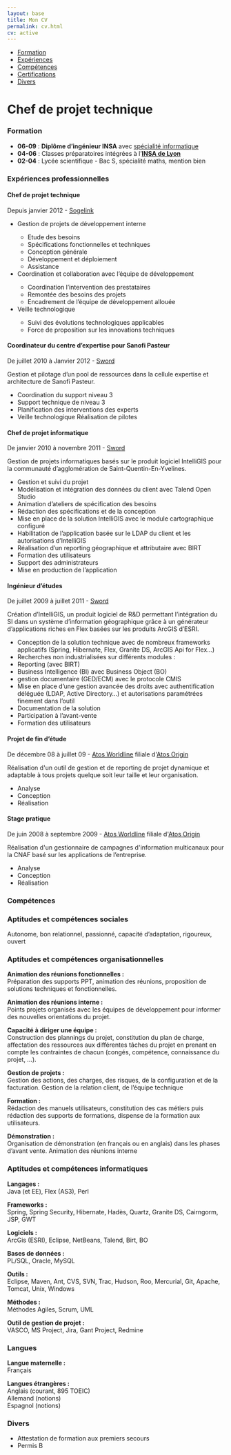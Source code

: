 ```yaml
---
layout: base
title: Mon CV
permalink: cv.html
cv: active
---
```


<div class="background-wrapper">
    <div id="cv-menu" class="pure-menu pure-menu-open pure-menu-horizontal">
        <ul>
            <li><a href="#formation">Formation</a></li>
            <li><a href="#experiences">Expériences</a></li>
            <li><a href="#competences">Compétences</a></li>
            <li><a href="#certifications">Certifications</a></li>
            <li><a href="#divers">Divers</a></li>
        </ul>
    </div>
</div>

<h1 class="cv-titre">Chef de projet technique</h1>


<h3 id="formation">Formation</h3>

<div class="cv-description-job">
    <ul>
        <li><b>06-09</b> : <b>Diplôme d’ingénieur INSA</b> avec <a href="http://if.insa-lyon.fr" alt="Insa Lyon - Département informatique">spécialité informatique</a></li>
        <li><b>04-06</b> : Classes préparatoires intégrées à l’<b><a href="http://www.insa-lyon.fr/" alt="Insa de Lyon">INSA de Lyon</a></b></li>
        <li><b>02-04</b> : Lycée scientifique - Bac S, spécialité maths, mention bien</li>
    </ul>
</div>



<h3 id="experiences">Expériences professionnelles</h3>

<h4 class="cv-titre-job">Chef de projet technique</h4>
<div class="cv-detail-job">Depuis janvier 2012 - <a href="http://sogelink.fr/" alt="Sogelink" title="Sogelink">Sogelink</a></div>
<div class="cv-description-job">
    <ul>
        <li>Gestion de projets de développement interne</li>
        <ul>
            <li>Etude des besoins</li>
            <li>Spécifications fonctionnelles et techniques</li>
            <li>Conception générale</li>
            <li>Développement et déploiement</li>
            <li>Assistance</li>
        </ul>
        <li>Coordination et collaboration avec l’équipe de développement</li>
        <ul>
            <li>Coordination l’intervention des prestataires</li>
            <li>Remontée des besoins des projets</li>
            <li>Encadrement de l’équipe de développement allouée</li>
        </ul>
        <li>Veille technologique</li>
        <ul>
            <li>Suivi des évolutions technologiques applicables</li>
            <li>Force de proposition sur les innovations techniques</li>
        </ul>
    </ul>
</div>


<h4 class="cv-titre-job">Coordinateur du centre d’expertise pour Sanofi Pasteur</h4>
<div class="cv-detail-job">De juillet 2010 à Janvier 2012 - <a href="http://www.sword-group.com/" alt="Sword Group" title="Sword Group">Sword</a></div>
<div class="cv-description-job">
    <p>Gestion et pilotage d’un pool de ressources dans la cellule expertise et architecture de Sanofi Pasteur.</p>
    <ul>
        <li>Coordination du support niveau 3</li>
        <li>Support technique de niveau 3</li>
        <li>Planification des interventions des experts</li>
        <li>Veille technologique Réalisation de pilotes</li>
    </ul>
</div>


<h4 class="cv-titre-job">Chef de projet informatique</h4>
<div class="cv-detail-job">De janvier 2010 à novembre 2011 - <a href="http://www.sword-group.com" alt="Sword Group" title="Sword Group">Sword</a></div>
<div class="cv-description-job">
    <p>Gestion de projets informatiques basés sur le produit logiciel IntelliGIS pour la communauté d’agglomération de Saint-Quentin-En-Yvelines.</p>
    <ul>
        <li>Gestion et suivi du projet</li>
        <li>Modélisation et intégration des données du client avec Talend Open Studio</li>
        <li>Animation d’ateliers de spécification des besoins</li>
        <li>Rédaction des spécifications et de la conception</li>
        <li>Mise en place de la solution IntelliGIS avec le module cartographique configuré</li>
        <li>Habilitation de l’application basée sur le LDAP du client et les autorisations d’IntelliGIS</li>
        <li>Réalisation d’un reporting géographique et attributaire avec BIRT</li>
        <li>Formation des utilisateurs</li>
        <li>Support des administrateurs</li>
        <li>Mise en production de l’application</li>
    </ul>
</div>

<h4 class="cv-titre-job">Ingénieur d’études</h4>
<div class="cv-detail-job">De juillet 2009 à juillet 2011 - <a href="http://www.sword-group.com" alt="Sword Group" title="Sword Group">Sword</a></div>
<div class="cv-description-job">
    <p>Création d’IntelliGIS, un produit logiciel de R&amp;D permettant l’intégration du SI dans un système d’information géographique gr&acirc;ce &agrave; un générateur d’applications riches en Flex basées sur les produits ArcGIS d’ESRI.</p>
    <ul>
        <li>Conception de la solution technique avec de nombreux frameworks applicatifs (Spring, Hibernate, Flex, Granite&nbsp;DS, ArcGIS&nbsp;Api&nbsp;for&nbsp;Flex…)</li>
        <li>Recherches non industrialisées sur différents modules :</li>
        <li>Reporting (avec BIRT)</li>
        <li>Business Intelligence (BI) avec Business Object (BO)</li>
        <li>gestion documentaire (GED/ECM) avec le protocole CMIS</li>
        <li>Mise en place d’une gestion avancée des droits avec authentification déléguée (LDAP, Active Directory…) et autorisations paramétrées finement dans l’outil</li>
        <li>Documentation de la solution</li>
        <li>Participation à l’avant-vente</li>
        <li>Formation des utilisateurs</li>
    </ul>
</div>


<h4 class="cv-titre-job">Projet de fin d’étude</h4>
<div class="cv-detail-job">De décembre 08 à juillet 09 - <a href="http://www.atosworldline.com/" alt="Atos Worldline" title="Atos Worldline">Atos Worldline</a> filiale d'<a href="http://www.atosorigin.com" alt="Atos Origin" title="Atos Origin">Atos Origin</a></div>
<div class="cv-description-job">
    <p>Réalisation d'un outil de gestion et de reporting de projet dynamique et adaptable à tous projets quelque soit leur taille et leur organisation.</p>
    <ul>
        <li>Analyse</li>
        <li>Conception</li>
        <li>Réalisation</li>
    </ul>
</div>


<h4 class="cv-titre-job">Stage pratique</h4>
<div class="cv-detail-job">De juin 2008 à septembre 2009 - <a href="http://www.atosworldline.com/" alt="Atos Worldline" title="Atos Worldline">Atos Worldline</a> filiale d'<a href="http://www.atosorigin.com" alt="Atos Origin" title="Atos Origin">Atos Origin</a></div>
<div class="cv-description-job">
    <p>Réalisation d'un gestionnaire de campagnes d'information multicanaux pour la CNAF basé sur les applications de l’entreprise.</p>
    <ul>
        <li>Analyse</li>
        <li>Conception</li>
        <li>Réalisation</li>
    </ul>
</div>


<h3 id="competences">Compétences</h3>

### Aptitudes et compétences sociales
Autonome, bon relationnel, passionné, capacité d’adaptation, rigoureux, ouvert

### Aptitudes et compétences organisationnelles

**Animation des réunions fonctionnelles :**  
Préparation des supports PPT, animation des réunions, proposition de solutions techniques et fonctionnelles.

**Animation des réunions interne :**  
Points projets organisés avec les équipes de développement pour informer des nouvelles orientations du projet.

**Capacité à diriger une équipe :**  
Construction des plannings du projet, constitution du plan de charge, affectation des ressources aux différentes tâches du projet en prenant en
compte les contraintes de chacun (congés, compétence, connaissance du projet, …).

**Gestion de projets :**  
Gestion des actions, des charges, des risques, de la configuration et de la facturation.
Gestion de la relation client, de l’équipe technique
  
**Formation :**  
Rédaction des manuels utilisateurs, constitution des cas métiers puis rédaction des supports de formations, dispense de la formation aux utilisateurs.
  
**Démonstration :**  
Organisation de démonstration (en français ou en anglais) dans les phases d’avant vente.
Animation des réunions interne


### Aptitudes et compétences informatiques
**Langages :**  
Java (et EE), Flex (AS3), Perl
  
**Frameworks :**  
Spring, Spring Security, Hibernate, Hadès, Quartz, Granite DS, Cairngorm, JSP, GWT
  
**Logiciels :**  
ArcGis (ESRI), Eclipse, NetBeans, Talend, Birt, BO
  
**Bases de données :**  
PL/SQL, Oracle, MySQL
  
**Outils :**  
Eclipse, Maven, Ant, CVS, SVN, Trac, Hudson, Roo, Mercurial, Git, Apache, Tomcat, Unix, Windows

**Méthodes :**  
Méthodes Agiles, Scrum, UML
  
**Outil de gestion de projet :**  
VASCO, MS Project, Jira, Gant Project, Redmine

### Langues

**Langue maternelle :**  
Français

**Langues étrangères :**  
Anglais (courant, 895 TOEIC)  
Allemand (notions)  
Espagnol (notions)  

<h3 id="divers">Divers</h3>
<div class="cv-description-job">
    <ul>
        <li>Attestation de formation aux premiers secours</li>
        <li>Permis B</li>
    </ul>
</div>
